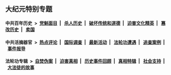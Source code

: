 ## 大纪元特别专题

#### 中共百年历史 &nbsp;>&nbsp; [党魁面目](indexes/nf1176107/README.md?11010430) &nbsp;| &nbsp; [杀人历史](indexes/nf1176106/README.md?11010430) &nbsp;| &nbsp; [破坏传统和道德](indexes/nf1176106/README.md?11010430) &nbsp;| &nbsp; [迫害文化精英](indexes/nf1176111/README.md?11010430) &nbsp;| &nbsp; [篡改历史](indexes/nf1176115/README.md?11010430) &nbsp;| &nbsp; [卖国](indexes/nf1176117/README.md?11010430) 

#### 中共活摘器官 &nbsp;>&nbsp; [热点评论](indexes/nf5879/README.md?11010430) &nbsp;| &nbsp; [国际调查](indexes/nf5947/README.md?11010430) &nbsp;| &nbsp; [最新活动](indexes/nf5883/README.md?11010430) &nbsp;| &nbsp; [法轮功遭遇](indexes/nf5881/README.md?11010430) &nbsp;| &nbsp; [追查案例](indexes/nf5880/README.md?11010430) &nbsp;| &nbsp; [事件报导](indexes/nf5877/README.md?11010430) 

#### 法轮功专辑 &nbsp;>&nbsp; [自焚伪案](indexes/nf5562/README.md?11010430) &nbsp;| &nbsp; [迫害真相](indexes/nf4379/README.md?11010430) &nbsp;| &nbsp; [历史事件回顾](indexes/nf5793/README.md?11010430) &nbsp;| &nbsp; [真相特辑](indexes/nf4389/README.md?11010430) &nbsp;| &nbsp; [社会支持](indexes/nf4386/README.md?11010430) &nbsp;| &nbsp; [大法徒的故事](indexes/nf1147481/README.md?11010430) 
